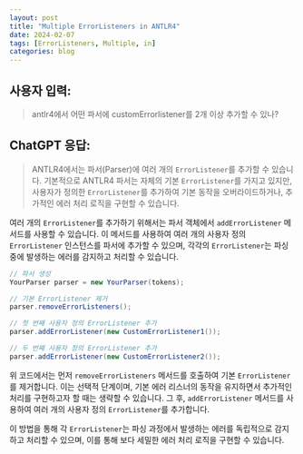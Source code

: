 ```yaml
---
layout: post
title: "Multiple ErrorListeners in ANTLR4"
date: 2024-02-07
tags: [ErrorListeners, Multiple, in]
categories: blog
---
```


## 사용자 입력:
> antlr4에서 어떤 파서에 customErrorlistener를 2개 이상 추가할 수 있나?

## ChatGPT 응답:
> ANTLR4에서는 파서(Parser)에 여러 개의 `ErrorListener`를 추가할 수 있습니다. 기본적으로 ANTLR4 파서는 자체의 기본 `ErrorListener`를 가지고 있지만, 사용자가 정의한 `ErrorListener`를 추가하여 기본 동작을 오버라이드하거나, 추가적인 에러 처리 로직을 구현할 수 있습니다.

여러 개의 `ErrorListener`를 추가하기 위해서는 파서 객체에서 `addErrorListener` 메서드를 사용할 수 있습니다. 이 메서드를 사용하여 여러 개의 사용자 정의 `ErrorListener` 인스턴스를 파서에 추가할 수 있으며, 각각의 `ErrorListener`는 파싱 중에 발생하는 에러를 감지하고 처리할 수 있습니다.

```java
// 파서 생성
YourParser parser = new YourParser(tokens);

// 기본 ErrorListener 제거
parser.removeErrorListeners();

// 첫 번째 사용자 정의 ErrorListener 추가
parser.addErrorListener(new CustomErrorListener1());

// 두 번째 사용자 정의 ErrorListener 추가
parser.addErrorListener(new CustomErrorListener2());
```

위 코드에서는 먼저 `removeErrorListeners` 메서드를 호출하여 기본 `ErrorListener`를 제거합니다. 이는 선택적 단계이며, 기본 에러 리스너의 동작을 유지하면서 추가적인 처리를 구현하고자 할 때는 생략할 수 있습니다. 그 후, `addErrorListener` 메서드를 사용하여 여러 개의 사용자 정의 `ErrorListener`를 추가합니다.

이 방법을 통해 각 `ErrorListener`는 파싱 과정에서 발생하는 에러를 독립적으로 감지하고 처리할 수 있으며, 이를 통해 보다 세밀한 에러 처리 로직을 구현할 수 있습니다.

